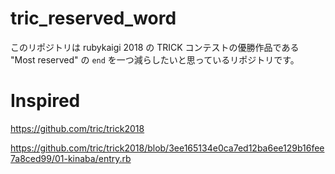 # tric_reserved_word

このリポジトリは rubykaigi 2018 の TRICK コンテストの優勝作品である "Most reserved" の `end` を一つ減らしたいと思っているリポジトリです。

# Inspired

https://github.com/tric/trick2018

https://github.com/tric/trick2018/blob/3ee165134e0ca7ed12ba6ee129b16fee7a8ced99/01-kinaba/entry.rb
